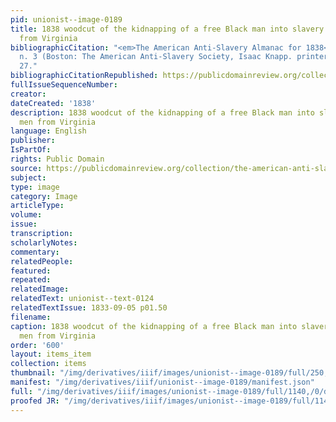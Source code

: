 ```yaml
---
pid: unionist--image-0189
title: 1838 woodcut of the kidnapping of a free Black man into slavery by white men
  from Virginia
bibliographicCitation: "<em>The American Anti-Slavery Almanac for 1838</em>, v. 1,
  n. 3 (Boston: The American Anti-Slavery Society, Isaac Knapp. printer, 1838), p.
  27."
bibliographicCitationRepublished: https://publicdomainreview.org/collection/the-american-anti-slavery-almanac-for-1838
fullIssueSequenceNumber: 
creator: 
dateCreated: '1838'
description: 1838 woodcut of the kidnapping of a free Black man into slavery by white
  men from Virginia
language: English
publisher: 
IsPartOf: 
rights: Public Domain
source: https://publicdomainreview.org/collection/the-american-anti-slavery-almanac-for-1838
subject: 
type: image
category: Image
articleType: 
volume: 
issue: 
transcription: 
scholarlyNotes: 
commentary: 
relatedPeople: 
featured: 
repeated: 
relatedImage: 
relatedText: unionist--text-0124
relatedTextIssue: 1833-09-05 p01.50
filename: 
caption: 1838 woodcut of the kidnapping of a free Black man into slavery by white
  men from Virginia
order: '600'
layout: items_item
collection: items
thumbnail: "/img/derivatives/iiif/images/unionist--image-0189/full/250,/0/default.jpg"
manifest: "/img/derivatives/iiif/unionist--image-0189/manifest.json"
full: "/img/derivatives/iiif/images/unionist--image-0189/full/1140,/0/default.jpg"
proofed JR: "/img/derivatives/iiif/images/unionist--image-0189/full/1140,/0/default.jpg"
---
```

